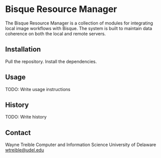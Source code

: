 # Bisque Resource Manager

The Bisque Resource Manager is a collection of modules for integrating local image workflows with Bisque. The system is built to maintain data coherence on both the local and remote servers.

## Installation

Pull the repository. Install the dependencies.

## Usage

TODO: Write usage instructions

## History

TODO: Write history

## Contact

Wayne Treible
Computer and Information Science
University of Delaware
wtreible@udel.edu


